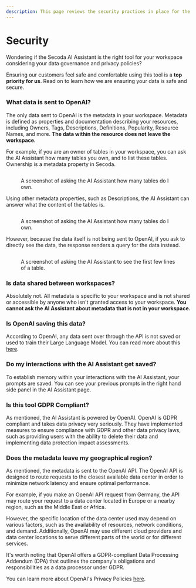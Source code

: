 ```yaml
---
description: This page reviews the security practices in place for the AI Assistant.
---
```


# Security

Wondering if the Secoda AI Assistant is the right tool for your workspace considering your data governance and privacy policies?&#x20;

Ensuring our customers feel safe and comfortable using this tool is a **top priority for us**. Read on to learn how we are ensuring your data is safe and secure.&#x20;

### What data is sent to OpenAI?

The only data sent to OpenAI is the metadata in your workspace. Metadata is defined as properties and documentation describing your resources, including Owners, Tags, Descriptions, Definitions, Popularity, Resource Names, and more. **The data within the resource does not leave the workspace.**&#x20;

For example, if you are an owner of tables in your workspace, you can ask the AI Assistant how many tables you own, and to list these tables. Ownership is a metadata property in Secoda.

<figure><img src="../../.gitbook/assets/Screenshot 2023-04-26 at 2.53.16 PM.png" alt=""><figcaption><p>A screenshot of asking the AI Assistant how many tables do I own.</p></figcaption></figure>

Using other metadata properties, such as Descriptions, the AI Assistant can answer what the content of the tables is.&#x20;

<figure><img src="../../.gitbook/assets/Screenshot 2023-04-26 at 2.56.13 PM.png" alt=""><figcaption><p>A screenshot of asking the AI Assistant how many tables do I own.</p></figcaption></figure>

However, because the data itself is not being sent to OpenAI, if you ask to directly see the data, the response renders a query for the data instead.

<figure><img src="../../.gitbook/assets/Screenshot 2023-04-26 at 3.00.42 PM.png" alt=""><figcaption><p>A screenshot of asking the AI Assistant to see the first few lines of a table.</p></figcaption></figure>

### Is data shared between workspaces?&#x20;

Absolutely not. All metadata is specific to your workspace and is not shared or accessible by anyone who isn't granted access to your workspace. **You cannot ask the AI Assistant about metadata that is not in your workspace.**

### Is OpenAI saving this data?

According to OpenAI, any data sent over through the API is not saved or used to train their Large Language Model. You can read more about this [here](https://openai.com/policies/api-data-usage-policies).&#x20;

### Do my interactions with the AI Assistant get saved?

To establish memory within your interactions with the AI Assistant, your prompts are saved. You can see your previous prompts in the right hand side panel in the AI Assistant page.&#x20;

### Is this tool GDPR Compliant?

As mentioned, the AI Assistant is powered by OpenAI. OpenAI is GDPR compliant and takes data privacy very seriously. They have implemented measures to ensure compliance with GDPR and other data privacy laws, such as providing users with the ability to delete their data and implementing data protection impact assessments.

### Does the metadata leave my geographical region?

As mentioned, the metadata is sent to the OpenAI API. The OpenAI API is designed to route requests to the closest available data center in order to minimize network latency and ensure optimal performance.&#x20;

For example, if you make an OpenAI API request from Germany, the API may route your request to a data center located in Europe or a nearby region, such as the Middle East or Africa.

However, the specific location of the data center used may depend on various factors, such as the availability of resources, network conditions, and demand. Additionally, OpenAI may use different cloud providers and data center locations to serve different parts of the world or for different services.

It's worth noting that OpenAI offers a GDPR-compliant Data Processing Addendum (DPA) that outlines the company's obligations and responsibilities as a data processor under GDPR.

You can learn more about OpenAI's Privacy Policies [here](https://openai.com/policies/privacy-policy).
